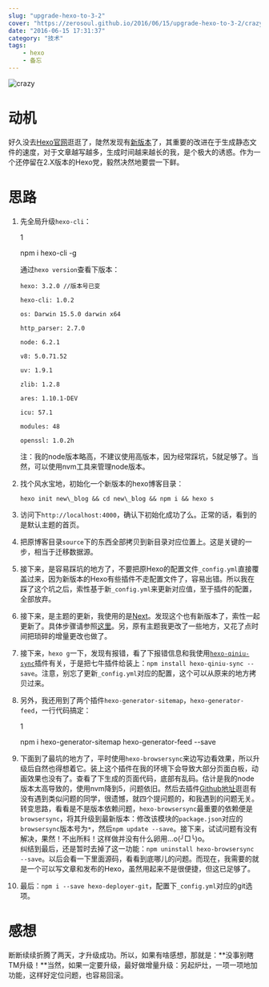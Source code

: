 ```yaml
---
slug: "upgrade-hexo-to-3-2"
cover: "https://zerosoul.github.io/2016/06/15/upgrade-hexo-to-3-2/crazy.jpg"
date: "2016-06-15 17:31:37"
category: "技术"
tags:
    - hexo
    - 备忘
---
```

![crazy](https://zerosoul.github.io/2016/06/15/upgrade-hexo-to-3-2/crazy.jpg)

[](#动机 "动机")动机
==============

好久没去[Hexo官网](https://hexo.io)逛逛了，陡然发现有[新版本](https://hexo.io/news/2016/02/28/hexo-3-2-released/)了，其重要的改进在于生成静态文件的速度，对于文章越写越多，生成时间越来越长的我，是个极大的诱惑。作为一个还停留在2.X版本的Hexo党，毅然决然地要尝一下鲜。

[](#思路 "思路")思路
==============

1.  先全局升级`hexo-cli`：
    
    1
    
    npm i hexo-cli -g
    
    通过`hexo version`查看下版本：
    
    ``` shell
    hexo: 3.2.0 //版本号已变
    
    hexo-cli: 1.0.2
    
    os: Darwin 15.5.0 darwin x64
    
    http_parser: 2.7.0
    
    node: 6.2.1 
    
    v8: 5.0.71.52
    
    uv: 1.9.1
    
    zlib: 1.2.8
    
    ares: 1.10.1-DEV
    
    icu: 57.1
    
    modules: 48
    
    openssl: 1.0.2h
    ```
    注：我的node版本略高，不建议使用高版本，因为经常踩坑，5就足够了。当然，可以使用nvm工具来管理node版本。
    
2.  找个风水宝地，初始化一个新版本的hexo博客目录：
    
    ``` shell
    hexo init new\_blog && cd new\_blog && npm i && hexo s
    ```
3.  访问下`http://localhost:4000`，确认下初始化成功了么。正常的话，看到的是默认主题的首页。
    
4.  把原博客目录`source`下的东西全部拷贝到新目录对应位置上。这是关键的一步，相当于迁移数据源。
    
5.  接下来，是容易踩坑的地方了，不要把原Hexo的配置文件`_config.yml`直接覆盖过来，因为新版本的Hexo有些插件不走配置文件了，容易出错。所以我在踩了这个坑之后，索性基于新`_config.yml`来更新对应值，至于插件的配置，全部放弃。
6.  接下来，是主题的更新，我使用的是[Next](http://theme-next.iissnan.com/)。发现这个也有新版本了，索性一起更新了。具体步骤请参照[这里](http://theme-next.iissnan.com/getting-started.html)。另，原有主题我更改了一些地方，又花了点时间把琐碎的增量更改也做了。
7.  接下来，`hexo g`一下，发现有报错，看了下报错信息和我使用[`hexo-qiniu-sync`](https://github.com/gyk001/hexo-qiniu-sync)插件有关，于是把七牛插件给装上：`npm install hexo-qiniu-sync --save`。注意，别忘了更新`_config.yml`对应的配置，这个可以从原来的地方拷贝过来。
8.  另外，我还用到了两个插件`hexo-generator-sitemap`，`hexo-generator-feed`，一行代码搞定：
    
    1
    
    npm i hexo-generator-sitemap hexo-generator-feed --save
    
9.  下面到了最坑的地方了，平时使用`hexo-browsersync`来边写边看效果，所以升级后自然也得想着它。装上这个插件在我的环境下会导致大部分页面白板，动画效果也没有了。查看了下生成的页面代码，底部有乱码。估计是我的node版本太高导致的，使用nvm降到5，问题依旧。然后去插件[Github地址](https://github.com/hexojs/hexo-browsersync)逛逛有没有遇到类似问题的同学，很遗憾，就四个提问题的，和我遇到的问题无关。转变思路，看看是不是版本依赖问题，`hexo-browsersync`最重要的依赖便是`browsersync`，将其升级到最新版本：修改该模块的`package.json`对应的`browsersync`版本号为`*`，然后`npm update --save`。接下来，试试问题有没有解决，果然！不出所料！这样做并没有什么卵用…o(╯□╰)o。  
    纠结到最后，还是暂时去掉了这一功能：`npm uninstall hexo-browsersync --save`。以后会看一下里面源码，看看到底哪儿的问题。而现在，我需要的就是一个可以写文章和发布的Hexo，虽然用起来不是很便捷，但这已足够了。
    
10.  最后：`npm i --save hexo-deployer-git`，配置下`_config.yml`对应的git选项。
    

[](#感想 "感想")感想
==============

断断续续折腾了两天，才升级成功。所以，如果有啥感想，那就是：**没事别瞎TM升级！**当然，如果一定要升级，最好做增量升级：另起炉灶，一项一项地加功能，这样好定位问题，也容易回滚。
